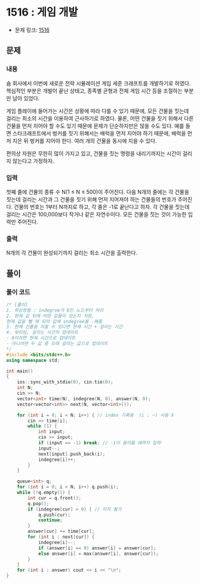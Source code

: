 # 1516 : 게임 개발
- 문제 링크: [1516](https://www.acmicpc.net/problem/1516)

## 문제
### 내용
숌 회사에서 이번에 새로운 전략 시뮬레이션 게임 세준 크래프트를 개발하기로 하였다. 핵심적인 부분은 개발이 끝난 상태고, 종족별 균형과 전체 게임 시간 등을 조절하는 부분만 남아 있었다.

게임 플레이에 들어가는 시간은 상황에 따라 다를 수 있기 때문에, 모든 건물을 짓는데 걸리는 최소의 시간을 이용하여 근사하기로 하였다. 물론, 어떤 건물을 짓기 위해서 다른 건물을 먼저 지어야 할 수도 있기 때문에 문제가 단순하지만은 않을 수도 있다. 예를 들면 스타크래프트에서 벙커를 짓기 위해서는 배럭을 먼저 지어야 하기 때문에, 배럭을 먼저 지은 뒤 벙커를 지어야 한다. 여러 개의 건물을 동시에 지을 수 있다.

편의상 자원은 무한히 많이 가지고 있고, 건물을 짓는 명령을 내리기까지는 시간이 걸리지 않는다고 가정하자.

### 입력
첫째 줄에 건물의 종류 수 N(1 ≤ N ≤ 500)이 주어진다. 다음 N개의 줄에는 각 건물을 짓는데 걸리는 시간과 그 건물을 짓기 위해 먼저 지어져야 하는 건물들의 번호가 주어진다. 건물의 번호는 1부터 N까지로 하고, 각 줄은 -1로 끝난다고 하자. 각 건물을 짓는데 걸리는 시간은 100,000보다 작거나 같은 자연수이다. 모든 건물을 짓는 것이 가능한 입력만 주어진다.

### 출력
N개의 각 건물이 완성되기까지 걸리는 최소 시간을 출력한다.

## 풀이
### 풀이 코드
```cpp
/* [풀이]
1. 위상정렬 : indegree가 0인 노드부터 처리
2. 현재 값 뒤에 어떤 값들이 있는지 저장.
현재 값을 뺄 때 뒤의 값에 indegree를 -해줌
3. 현재 건물을 지을 수 있다면 현재 시간 + 걸리는 시간
4. 뒷타임, 걸리는 시간의 업데이트
- 0이라면 현재 시간으로 업데이트
- 아니라면 두 값 중 오래 걸리는 값으로 업데이트
*/
#include <bits/stdc++.h>
using namespace std;

int main()
{
	ios::sync_with_stdio(0), cin.tie(0);
	int N;
	cin >> N;
	vector<int> time(N), indegree(N, 0), answer(N, 0);
	vector<vector<int>> next(N, vector<int>());

	for (int i = 0; i < N; i++) { // index 기록용  (i : ~) 사용 X
		cin >> time[i];
		while (1) {
			int input;
			cin >> input;
			if (input == -1) break; // -1이 들어올 때까지 입력
			input--;
			next[input].push_back(i);
			indegree[i]++;
		}
	}

	queue<int> q;
	for (int i = 0; i < N; i++) q.push(i);
	while (!q.empty()) {
		int cur = q.front();
		q.pop();
		if (indegree[cur] > 0) { // 아직 불가
			q.push(cur);
			continue;
		}
		answer[cur] += time[cur];
		for (int i : next[cur]) {
			indegree[i]--;
			if (answer[i] == 0) answer[i] = answer[cur];
			else answer[i] = max(answer[i], answer[cur]);
		}
	}
	for (int i : answer) cout << i << "\n";
}
```